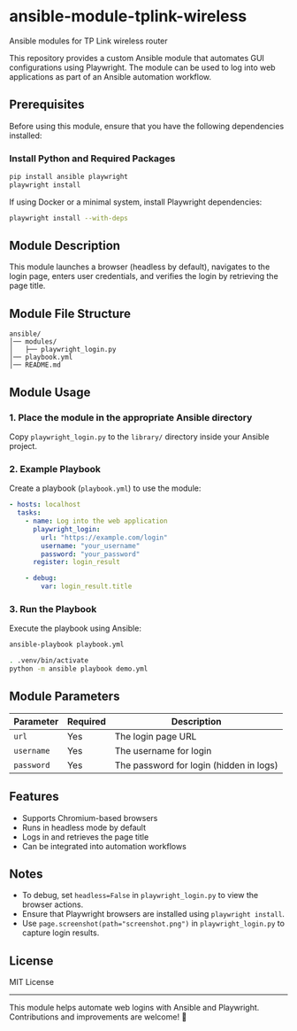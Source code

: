 # ansible-module-tplink-wireless
  Ansible modules for TP Link wireless router

This repository provides a custom Ansible module that automates GUI configurations using Playwright. The module can be used to log into web applications as part of an Ansible automation workflow.

## Prerequisites

Before using this module, ensure that you have the following dependencies installed:

### Install Python and Required Packages
```bash
pip install ansible playwright
playwright install
```

If using Docker or a minimal system, install Playwright dependencies:
```bash
playwright install --with-deps
```

## Module Description

This module launches a browser (headless by default), navigates to the login page, enters user credentials, and verifies the login by retrieving the page title.

## Module File Structure
```
ansible/
│── modules/
│   ├── playwright_login.py
│── playbook.yml
│── README.md
```

## Module Usage

### 1. Place the module in the appropriate Ansible directory
Copy `playwright_login.py` to the `library/` directory inside your Ansible project.

### 2. Example Playbook
Create a playbook (`playbook.yml`) to use the module:
```yaml
- hosts: localhost
  tasks:
    - name: Log into the web application
      playwright_login:
        url: "https://example.com/login"
        username: "your_username"
        password: "your_password"
      register: login_result

    - debug:
        var: login_result.title
```

### 3. Run the Playbook
Execute the playbook using Ansible:
```bash
ansible-playbook playbook.yml
```

```bash
. .venv/bin/activate
python -m ansible playbook demo.yml
```

## Module Parameters

| Parameter  | Required | Description |
|------------|----------|------------------------------------------------|
| `url`      | Yes      | The login page URL |
| `username` | Yes      | The username for login |
| `password` | Yes      | The password for login (hidden in logs) |

## Features
- Supports Chromium-based browsers
- Runs in headless mode by default
- Logs in and retrieves the page title
- Can be integrated into automation workflows

## Notes
- To debug, set `headless=False` in `playwright_login.py` to view the browser actions.
- Ensure that Playwright browsers are installed using `playwright install`.
- Use `page.screenshot(path="screenshot.png")` in `playwright_login.py` to capture login results.

## License
MIT License

---
This module helps automate web logins with Ansible and Playwright. Contributions and improvements are welcome! 🚀


